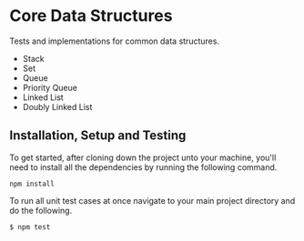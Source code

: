 # Core Data Structures

Tests and implementations for common data structures.

* Stack
* Set
* Queue
* Priority Queue
* Linked List
* Doubly Linked List


## Installation, Setup and Testing

To get started, after cloning down the project unto your machine, you'll need to install all the dependencies by running the following command.

```
npm install
```

To run all unit test cases at once navigate to your main project directory and do the following.

```
$ npm test
```
